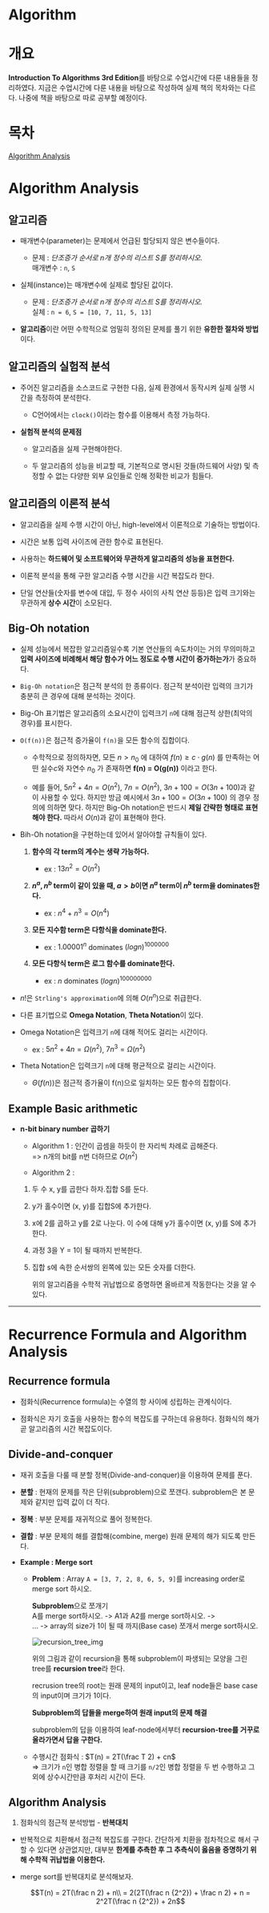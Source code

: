 # Algorithm

# 개요

**Introduction To Algorithms 3rd Edition**를 바탕으로 수업시간에 다룬 내용들을 정리하였다. 지금은 수업시간에 다룬 내용을 바탕으로 작성하여 실제 책의 목차와는 다르다. 나중에 책을 바탕으로 따로 공부할 예정이다.

# 목차

[Algorithm Analysis](#Algorithm-Analysis)

# Algorithm Analysis

## 알고리즘

- 매개변수(parameter)는 문제에서 언급된 할당되지 않은 변수들이다.

  - 문제 : _단조증가 순서로 n개 정수의 리스트 S를 정리하시오._  
    매개변수 : `n`, `S`

- 실체(instance)는 매개변수에 실제로 할당된 값이다.

  - 문제 : _단조증가 순서로 n개 정수의 리스트 S를 정리하시오._  
    실체 : `n = 6`, `S = [10, 7, 11, 5, 13]`

- **알고리즘**이란 어떤 수학적으로 엄밀히 정의된 문제를 풀기 위한 **유한한 절차와 방법**이다.

## 알고리즘의 실험적 분석

- 주어진 알고리즘을 소스코드로 구현한 다음, 실제 환경에서 동작시켜 실제 실행 시간을 측정하여 분석한다.

  - C언어에서는 `clock()`이라는 함수를 이용해서 측정 가능하다.

- **실험적 분석의 문제점**

  - 알고리즘을 실제 구현해야한다.

  - 두 알고리즘의 성능을 비교할 때, 기본적으로 명시된 것들(하드웨어 사양) 및 측정할 수 없는 다양한 외부 요인들로 인해 정확한 비교가 힘들다.

## 알고리즘의 이론적 분석

- 알고리즘을 실제 수행 시간이 아닌, high-level에서 이론적으로 기술하는 방법이다.

- 시간은 보통 입력 사이즈에 관한 함수로 표현된다.

- 사용하는 **하드웨어 및 소프트웨어와 무관하게 알고리즘의 성능을 표현한다.**

- 이론적 분석을 통해 구한 알고리즘 수행 시간을 시간 복잡도라 한다.

- 단일 연산들(숫자를 변수에 대입, 두 정수 사이의 사칙 연산 등등)은 입력 크기와는 무관하게 **상수 시간**이 소모된다.

## Big-Oh notation

- 실제 성능에서 복잡한 알고리즘일수록 기본 연산들의 속도차이는 거의 무의미하고 **입력 사이즈에 비례해서 해당 함수가 어느 정도로 수행 시간이 증가하는가**가 중요하다.

- `Big-Oh notation`은 점근적 분석의 한 종류이다. 점근적 분석이란 입력의 크기가 충분히 큰 경우에 대해 분석하는 것이다.

- Big-Oh 표기법은 알고리즘의 소요시간이 입력크기 `n`에 대해 점근적 상한(최악의 경우)를 표시한다.

- `O(f(n))`은 점근적 증가율이 `f(n)`을 모든 함수의 집합이다.

  - 수학적으로 정의하자면, 모든 $n > n_0$ 에 대하여 $f(n) \geq c \cdot g(n)$ 를 만족하는 어떤 실수$c$와 자연수 $n_0$ 가 존재하면 **f(n) = O(g(n))** 이라고 한다.

  - 예를 들어, $5n^2 + 4n = O(n^2)$, $7n = O(n^2)$, $3n + 100 = O(3n + 100)$과 같이 사용할 수 있다. 하지만 방금 예시에서 $3n + 100 = O(3n + 100)$ 의 경우 정의에 의하면 맞다. 하지만 Big-Oh notation은 반드시 **제일 간략한 형태로 표현해야 한다.** 따라서 $O(n)$과 같이 표현해야 한다.

- Bih-Oh notation을 구현하는데 있어서 알아야할 규칙들이 있다.

  1. **함수의 각 term의 계수는 생략 가능하다.**

     - ex : $13n^2 = O(n^2)$

  2. **$n^a, n^b$ term이 같이 있을 때, $a > b$이면 $n^a$ term이 $n^b$ term을 dominates한다.**

     - ex : $n^4 + n^3 =  O(n^4)$

  3. **모든 지수함 term은 다항식을 dominate한다.**

     - ex : $1.00001^n$ dominates $(log n)^{1000000}$

  4. **모든 다항식 term은 로그 함수를 dominate한다.**

     - ex : $n$ dominates $(log n)^{100000000}$

- $n!$은 `Strling's approximation`에 의해 $O(n^n)$으로 취급한다.

- 다른 표기법으로 **Omega Notation**, **Theta Notation**이 있다.

- Omega Notation은 입력크기 `n`에 대해 적어도 걸리는 시간이다.

  - ex : $5n^2 + 4n = \Omega(n^2)$, $7n^3 = \Omega(n^2)$

- Theta Notation은 입력크기 `n`에 대해 평균적으로 걸리는 시간이다.

  - $\Theta(f(n))$은 점근적 증가율이 f(n)으로 일치하는 모든 함수의 집합이다.

## Example Basic arithmetic

- **n-bit binary number 곱하기**

  - Algorithm 1 : 인간이 곱셈을 하듯이 한 자리씩 차례로 곱해준다.  
    => n개의 bit를 n번 더하므로 $O(n^2)$

  - Algorithm 2 :

  1. 두 수 x, y를 곱한다 하자.집합 S를 둔다.
  2. y가 홀수이면 (x, y)를 집합S에 추가한다.
  3. x에 2를 곱하고 y를 2로 나눈다. 이 수에 대해 y가 홀수이면 (x, y)를 S에 추가한다.
  4. 과정 3을 Y = 1이 될 때까지 반복한다.
  5. 집합 s에 속한 순서쌍의 왼쪽에 있는 모든 숫자를 더한다.

     위의 알고리즘을 수학적 귀납법으로 증명하면 올바르게 작동한다는 것을 알 수 있다.

---

# Recurrence Formula and Algorithm Analysis

## Recurrence formula

- 점화식(Recurrence formula)는 수열의 항 사이에 성립하는 관계식이다.

- 점화식은 자기 호출을 사용하는 함수의 복잡도를 구하는데 유용하다. 점화식의 해가 곧 알고리즘의 시간 복잡도이다.

## Divide-and-conquer

- 재귀 호출을 다룰 때 분할 정복(Divide-and-conquer)을 이용하여 문제를 푼다.

- **분할** : 현재의 문제를 작은 단위(subproblem)으로 쪼갠다. subproblem은 본 문제와 같지만 입력 값이 더 작다.

- **정복** : 부분 문제를 재귀적으로 풀어 정복한다.

- **결합** : 부분 문제의 해를 결합해(combine, merge) 원래 문제의 해가 되도록 만든다.

- **Example : Merge sort**

  - **Problem** : Array `A = [3, 7, 2, 8, 6, 5, 9]`를 increasing order로 merge sort 하시오.

    **Subproblem**으로 쪼개기  
    A를 merge sort하시오. -> A1과 A2를 merge sort하시오. ->  
     ... -> array의 size가 1이 될 때 까지(Base case) 쪼개서 merge sort하시오.

    ![recursion_tree_img](./recursion_tree_img.png)

    위의 그림과 같이 recursion을 통해 subproblem이 파생되는 모양을 그린 tree를 **recursion tree**라 한다.

    recrusion tree의 root는 원래 문제의 input이고, leaf node들은 base case의 input이며 크기가 1이다.

    **Subproblem의 답들을 merge하여 원래 input의 문제 해결**

    subproblem의 답을 이용하여 leaf-node에서부터 **recursion-tree를 거꾸로 올라가면서 답을 구한다.**

  - 수행시간 점화식 : $`T(n) = 2T(\frac T 2) + cn`$  
    => 크기가 `n`인 병합 정렬을 할 때 크기를 `n/2`인 병합 정렬을 두 번 수행하고 그 외에 상수시간만큼 후처리 시간이 든다.

## Algorithm Analysis

1. 점화식의 점근적 분석방법 - **반복대치**

- 반복적으로 치환해서 점근적 복잡도를 구한다. 간단하게 치환을 점차적으로 해서 구할 수 있다면 상관없지만, 대부분 **한계를 추측한 후 그 추측식이 옳음을 증명하기 위해 수학적 귀납법을 이용한다.**

- merge sort를 반복대치로 분석해보자.
  ```math
  T(n) = 2T(\frac n 2) + n\\
  = 2(2T(\frac n {2^2}) + \frac n 2) + n = 2^2T(\frac n {2^2}) + 2n
  ```
